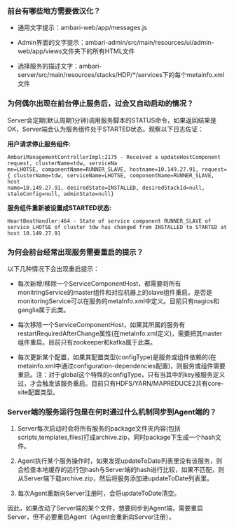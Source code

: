 ### 前台有哪些地方需要做汉化？

- 通用文字提示：ambari-web/app/messages.js

- Admin界面的文字提示：ambari-admin/src/main/resources/ui/admin-web/app/views文件夹下的所有HTML文件

- 选择服务的描述文字：ambari-server/src/main/resources/stacks/HDP/*/services下的每个metainfo.xml文件

### 为何偶尔出现在前台停止服务后，过会又自动启动的情况？

Server会定期(默认周期1分钟)调用服务脚本的STATUS命令，如果返回结果是OK，Server端会认为服务组件处于STARTED状态。观察以下日志佐证：

**用户请求停止服务组件:**

	AmbariManagementControllerImpl:2175 - Received a updateHostComponent request, clusterName=tdw, serviceNa
	me=LHOTSE, componentName=RUNNER_SLAVE, hostname=10.149.27.91, request={ clusterName=tdw, serviceName=LHOTSE, componentName=RUNNER_SLAVE, host
	name=10.149.27.91, desiredState=INSTALLED, desiredStackId=null, staleConfig=null, adminState=null}

**服务组件重新被设置成STARTED状态:**

	HeartBeatHandler:464 - State of service component RUNNER_SLAVE of service LHOTSE of cluster tdw has changed from INSTALLED to STARTED at host 10.149.27.91

### 为何会前台经常出现服务需要重启的提示？

以下几种情况下会出现重启提示：

- 每次新增/移除一个ServiceComponentHost，都需要将所有monitringService的master组件和对应机器上的slave组件重启。是否是monitoringService可以在服务的metaInfo.xml中定义。目前只有nagios和ganglia属于此类。

- 每次移除一个ServiceComponentHost，如果其所属的服务有restartRequiredAfterChange属性(在metaInfo.xml定义)，需要把其master组件重启。目前只有zookeeper和kafka属于此类。

- 每次更新某个配置，如果其配置类型(configType)是服务或组件依赖的(在metainfo.xml中通过configuration-dependencies配置)，则服务或组件需要重启。注：对于global这个特殊的configType，只有当其中的key被服务定义过，才会触发该服务重启。目前只有HDFS/YARN/MAPREDUCE2共有core-site配置类型。

### Server端的服务运行包是在何时通过什么机制同步到Agent端的？

1. Server每次启动时会将所有服务的package文件夹内容(包括scripts,templates,files)打成archive.zip，同时package下生成一个hash文件。

2. Agent执行某个服务操作时，如果发现updateToDate列表里没有该服务，则会检查本地缓存的运行包hash与Server端的hash进行比较，如果不匹配，则从Server端下载archive.zip，然后将服务添加进updateToDate列表里。

3. 每次Agent重新向Server注册时，会将updateToDate清空。

因此，如果改动了Server端的某个文件，想要同步到Agent端，需要重启Server，但不必要重启Agent（Agent会重新向Server注册）。
